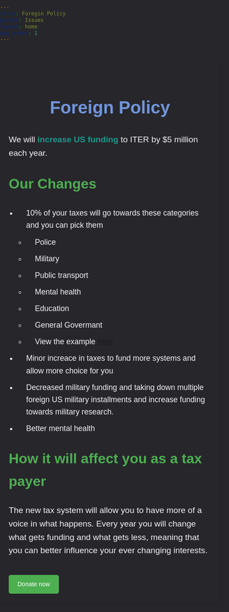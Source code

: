 ```yaml
---
title: Foregin Policy
parent: Issues
layout: home
nav_order: 1
---
```

<html lang="en">
<head>
    <meta charset="UTF-8">
    <meta name="viewport" content="width=device-width, initial-scale=1.0">
    <title>Foregin policy</title>
    <style>
        body, html {
            margin: 0;
            padding: 0;
            font-family: Arial, sans-serif;
            background-color: #27262b;
            color: #f4f2f8;
            line-height: 1.6;
        }
        .content-container {
            max-width: 1000px;
            margin: 40px auto;
            padding: 20px;
            background-color: #27262b;
            border-radius: 10px;
            box-shadow: 0 2px 10px rgba(0, 0, 0, 0.1);
        }
        h1 {
            color: #7095DB;
            font-size: 2.5rem;
            text-align: center;
        }
        h2 {
            color: #4CAF50;
            font-size: 2rem;
            margin-top: 30px;
        }
        p {
            font-size: 1.2rem;
            margin-bottom: 20px;
        }
        ul, li {
            font-size: 1.1rem;
            margin-bottom: 10px;
            padding-left: 20px;
        }
        ul ul {
            margin-top: 10px;
            padding-left: 20px;
        }
        /* Styling for key terms */
        strong {
            color: #1D998D;
        }
        /* Buttons for action items */
        .action-button {
            display: inline-block;
            background-color: #4CAF50;
            color: white;
            padding: 10px 20px;
            text-decoration: none;
            border-radius: 5px;
            margin-top: 20px;
        }
        .action-button:hover {
            background-color: #45a049;
        }
    </style>
</head>
<body>
    <div class="content-container">
        <h1>Foreign Policy</h1>
        <p>We will <strong>increase US funding</strong> to ITER by $5 million each year.</p>
        <h2>Our Changes</h2>
        <ul>
             <li>10% of your taxes will go towards these categories and you can pick them</li>
            <ul>
            <li>Police</li>
            <li>Military</li>
            <li>Public transport</li>
            <li>Mental health</li>
            <li>Education</li>
            <li>General Govermant</li>
            <li>View the example <a href="https://docs.google.com/spreadsheets/d/10oxkAzvUcloLLZc83nalHt6Bl-7g-g0pl6pxX95FG4U/edit?usp=sharing">here</a></li>
             </ul>
        <li>Minor increace in taxes to fund more systems and allow more choice for you</li>
        <li>Decreased military funding and taking down multiple foreign US military installments and increase funding towards military research.</li>
        <li>Better mental health</li>
        </ul>
        <h2>How it will affect you as a tax payer</h2>
        <p>
            The new tax system will allow you to have more of a voice in what happens. Every year you will change what gets funding and what gets less, meaning that you can better influence your ever changing interests.
        </p>
        <!-- Call to action -->
        <a href="/WEBSITE/Donations.html" class="action-button">Donate now</a>
    </div>
</body>
</html>

